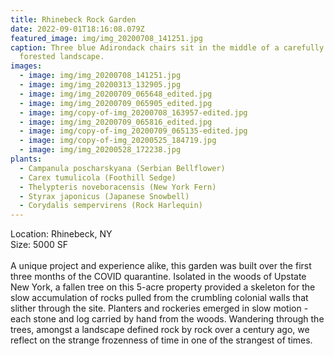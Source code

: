 ```yaml
---
title: Rhinebeck Rock Garden
date: 2022-09-01T18:16:08.079Z
featured_image: img/img_20200708_141251.jpg
caption: Three blue Adirondack chairs sit in the middle of a carefully designed
  forested landscape.
images:
  - image: img/img_20200708_141251.jpg
  - image: img/img_20200313_132905.jpg
  - image: img/img_20200709_065648_edited.jpg
  - image: img/img_20200709_065905_edited.jpg
  - image: img/copy-of-img_20200708_163957-edited.jpg
  - image: img/img_20200709_065816_edited.jpg
  - image: img/copy-of-img_20200709_065135-edited.jpg
  - image: img/copy-of-img_20200525_184719.jpg
  - image: img/img_20200528_172238.jpg
plants:
  - Campanula poscharskyana (Serbian Bellflower)
  - Carex tumulicola (Foothill Sedge)
  - Thelypteris noveboracensis (New York Fern)
  - Styrax japonicus (Japanese Snowbell)
  - Corydalis sempervirens (Rock Harlequin)
---
```

L﻿ocation: Rhinebeck, NY\
S﻿ize: 5000 SF\
\
A unique project and experience alike, this garden was built over the first three months of the COVID quarantine. Isolated in the woods of Upstate New York, a fallen tree on this 5-acre property provided a skeleton for the slow accumulation of rocks pulled from the crumbling colonial walls that slither through the site. Planters and rockeries emerged in slow motion - each stone and log carried by hand from the woods. Wandering through the trees, amongst a landscape defined rock by rock over a century ago, we reflect on the strange frozenness of time in one of the strangest of times.